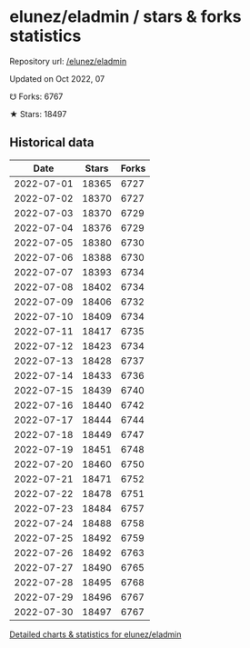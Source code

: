 # elunez/eladmin / stars & forks statistics

Repository url: [/elunez/eladmin](https://github.com/elunez/eladmin)

Updated on Oct 2022, 07

☋ Forks: 6767

★ Stars: 18497

## Historical data
| Date | Stars | Forks |
|------|-------|-------|
| 2022-07-01 | 18365 | 6727 | 
| 2022-07-02 | 18370 | 6727 | 
| 2022-07-03 | 18370 | 6729 | 
| 2022-07-04 | 18376 | 6729 | 
| 2022-07-05 | 18380 | 6730 | 
| 2022-07-06 | 18388 | 6730 | 
| 2022-07-07 | 18393 | 6734 | 
| 2022-07-08 | 18402 | 6734 | 
| 2022-07-09 | 18406 | 6732 | 
| 2022-07-10 | 18409 | 6734 | 
| 2022-07-11 | 18417 | 6735 | 
| 2022-07-12 | 18423 | 6734 | 
| 2022-07-13 | 18428 | 6737 | 
| 2022-07-14 | 18433 | 6736 | 
| 2022-07-15 | 18439 | 6740 | 
| 2022-07-16 | 18440 | 6742 | 
| 2022-07-17 | 18444 | 6744 | 
| 2022-07-18 | 18449 | 6747 | 
| 2022-07-19 | 18451 | 6748 | 
| 2022-07-20 | 18460 | 6750 | 
| 2022-07-21 | 18471 | 6752 | 
| 2022-07-22 | 18478 | 6751 | 
| 2022-07-23 | 18484 | 6757 | 
| 2022-07-24 | 18488 | 6758 | 
| 2022-07-25 | 18492 | 6759 | 
| 2022-07-26 | 18492 | 6763 | 
| 2022-07-27 | 18490 | 6765 | 
| 2022-07-28 | 18495 | 6768 | 
| 2022-07-29 | 18496 | 6767 | 
| 2022-07-30 | 18497 | 6767 | 


[Detailed charts & statistics for elunez/eladmin](https://reviewgithub.com/rep/elunez/eladmin)
